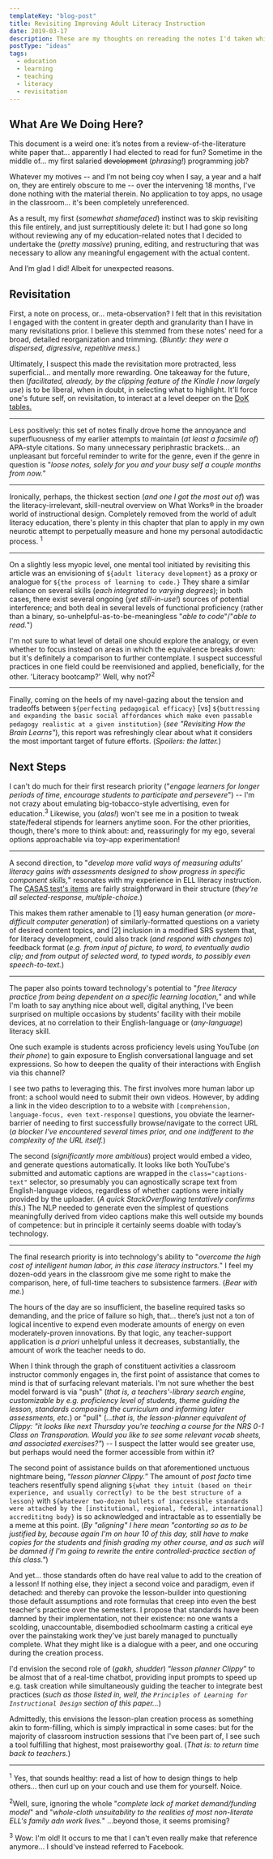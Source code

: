 ```yaml
---
templateKey: "blog-post"
title: Revisiting Improving Adult Literacy Instruction
date: 2019-03-17
description: These are my thoughts on rereading the notes I'd taken while reading Improving Adult Literacy Instruction.
postType: "ideas"
tags:
  - education
  - learning
  - teaching
  - literacy
  - revisitation
---
```


## What Are We Doing Here?

This document is a weird one: it’s notes from a review-of-the-literature white paper that... apparently I had elected to read for fun? Sometime in the middle of... my first salaried ~~development~~ (_phrasing!_) programming job?

Whatever my motives -- and I’m not being coy when I say, a year and a half on, they are entirely obscure to me -- over the intervening 18 months, I've done nothing with the material therein. No application to toy apps, no usage in the classroom... it's been completely unreferenced.

As a result, my first (_somewhat shamefaced_) instinct was to skip revisiting this file entirely, and just surreptitiously delete it: but I had gone so long without reviewing any of my education-related notes that I decided to undertake the (_pretty massive_) pruning, editing, and restructuring that was necessary to allow any meaningful engagement with the actual content. 

And I’m glad I did! Albeit for unexpected reasons.

## Revisitation

First, a note on process, or... meta-observation? I felt that in this revisitation I engaged with the content in greater depth and granularity than I have in many  revisitations prior. I believe this stemmed from these notes' need for a broad, detailed reorganization and trimming. (_Bluntly: they were a dispersed, digressive, repetitive mess._) 

Ultimately, I suspect this made the revisitation more protracted, less superficial... and mentally more rewarding. One takeaway for the future, then (_facilitated, already, by the clipping feature of the Kindle I now largely use_) is to be liberal, when in doubt, in selecting what to highlight. It'll force one's future self, on revisitation, to interact at a level deeper on the [DoK tables.](https://www.lake.k12.fl.us/Page/27614) 

---

Less positively: this set of notes finally drove home the annoyance and superfluousness of my earlier attempts to maintain (_at least a facsimile of_) APA-style citations. So many unnecessary periphrastic brackets... an unpleasant but forceful reminder to write for the genre, even if the genre in question is "_loose notes, solely for you and your busy self a couple months from now._"

---

Ironically, perhaps, the thickest section (_and one I got the most out of_) was the literacy-irrelevant, skill-neutral overview on What Works® in the broader world of instructional design. Completely removed from the world of adult literacy education, there's plenty in this chapter that plan to apply in my own neurotic attempt to perpetually measure and hone my personal autodidactic process. <sup>1</sup>

---

On a slightly less myopic level, one mental tool initiated by revisiting this article was an envisioning of `${adult literacy development}` as a proxy or analogue for `${the process of learning to code.}` They share a similar reliance on several skills (_each integrated to varying degrees_); in both cases, there exist several ongoing (_yet still-in-use!_) sources of potential interference; and both deal in several levels of functional proficiency (rather than a binary, so-unhelpful-as-to-be-meaningless "_able to code_"/"_able to read._") 

I'm not sure to what level of detail one should explore the analogy, or even whether to focus instead on areas in which the equivalence breaks down: but it's definitely a comparison to further contemplate. I suspect successful practices in one field could be reenvisioned and applied, beneficially, for the other. 'Literacy bootcamp?' Well, why not?<sup>2</sup>

---

Finally, coming on the heels of my navel-gazing about the tension and tradeoffs between `${perfecting pedagogical efficacy}` [vs] `${buttressing and expanding the basic social affordances which make even passable pedagogy realistic at a given institution}` (_see "Revisiting How the Brain Learns"_), this report was refreshingly clear about what it considers the most important target of future efforts. (_Spoilers: the latter._) 

## Next Steps

I can't do much for their first research priority ("_engage learners for longer periods of time, encourage students to participate and persevere_") -- I'm not crazy about emulating big-tobacco-style advertising, even for education.<sup>3</sup> Likewise, you (_alas!_) won't see me in a position to tweak state/federal stipends for learners anytime soon. For the other priorities, though, there's more to think about: and, reassuringly for my ego, several options approachable via toy-app experimentation!

---

A second direction, to "_develop more valid ways of measuring adults’ literacy gains with assessments designed to show progress in specific component skills,_" resonates with my experience in ELL literacy instruction. The [CASAS test's items](https://www.casas.org/product-overviews/curriculum-management-instruction/sample-test-items/life-and-work-reading) are fairly straightforward in their structure (_they're all selected-response, multiple-choice._) 

This makes them rather amenable to [1] easy human generation (_or more-difficult computer generation_) of similarly-formatted questions on a variety of desired content topics, and [2] inclusion in a modified SRS system that, for literacy development, could also track (_and respond with changes to_) feedback format (_e.g. from input of picture, to word, to eventually audio clip; and from output of selected word, to typed words, to possibly even speech-to-text._)

---

The paper also points toward technology's potential to "_free literacy practice from being dependent on a specific learning location,_" and while I'm loath to say anything nice about well, digital anything, I’ve been surprised on multiple occasions by students' facility with their mobile devices, at no correlation to their English-language or (_any-language_) literacy skill.

One such example is students across proficiency levels using YouTube (_on their phone_) to gain exposure to English conversational language and set expressions. So how to deepen the quality of their interactions with English via this channel?

I see two paths to leveraging this. The first involves more human labor up front: a school would need to submit their own videos. However, by adding a link in the video description to to a website with `[comprehension, language-focus, even text-response]` questions, you obviate the learner-barrier of needing to first successfully browse/navigate to the correct URL (_a blocker I’ve encountered several times prior, and one indifferent to the complexity of the URL itself._)

The second (_significantly more ambitious_) project would embed a video, and generate questions automatically. It looks like both YouTube's submitted and automatic captions are wrapped in the `class="captions-text"` selector, so presumably you can agnostically scrape text from English-language videos, regardless of whether captions were initially provided by the uploader. (_A quick StackOverflowing tentatively confirms this._) The NLP needed to generate even the simplest of questions meaningfully derived from video captions make this well outside my bounds of competence: but in principle it certainly seems doable with today’s technology.

---

The final research priority is into technology's ability to "_overcome the high cost of intelligent human labor, in this case literacy instructors._" I feel my dozen-odd years in the classroom give me some right to make the comparison, here, of full-time teachers to subsistence farmers. (_Bear with me._)

The hours of the day are so insufficient, the baseline required tasks so demanding, and the price of failure so high, that... there’s just not a ton of logical incentive to expend even moderate amounts of energy on even moderately-proven innovations. By that logic, any teacher-support application is _a priori_ unhelpful unless it decreases, substantially, the amount of work the teacher needs to do. 

When I think through the graph of constituent activities a classroom instructor commonly engages in, the first point of assistance that comes to mind is that of surfacing relevant materials. I'm not sure whether the best model forward is via "push" (_that is, a teachers'-library search engine, customizable by e.g. proficiency level of students, theme guiding the lesson, standards composing the curriculum and informing later assessments, etc._) or "pull" (_...that is, the lesson-planner equivalent of Clippy: "it looks like next Thursday you're teaching a course for the NRS 0-1 Class on Transporation. Would you like to see some relevant vocab sheets, and associated exercises?"_) -- I suspect the latter would see greater use, but perhaps would need the former accessible from within it?

The second point of assistance builds on that aforementioned unctuous nightmare being, “_lesson planner Clippy._” The amount of _post facto_ time teachers resentfully spend aligning `${what they intuit (based on their experience, and usually correctly) to be the best structure of a lesson}` with `${whatever two-dozen bullets of inaccessible standards were attached by the [institutional, regional, federal, international] accredititng body}` is so acknowledged and intractable as to essentially be a meme at this point. (_By "aligning" I here mean "contorting so as to be justified by, because again I'm on hour 10 of this day, still have to make copies for the students and finish grading my other course, and as such will be damned if I'm going to rewrite the entire controlled-practice section of this class."_) 

And yet... those standards often do have real value to add to the creation of a lesson! If nothing else, they inject a second voice and paradigm, even if detached: and thereby can provoke the lesson-builder into questioning those default assumptions and rote formulas that creep into even the best teacher's practice over the semesters. I propose that standards have been damned by their implementation, not their existence: no one wants a scolding, unaccountable, disembodied schoolmarm casting a critical eye over the painstaking work they've just barely managed to punctually complete. What they might like is a dialogue with a peer, and one occuring during the creation process.

I'd envision the second role of (_gakh, shudder_) “_lesson planner Clippy_” to be almost that of a real-time chatbot, providing input prompts to speed up e.g. task creation while simultaneously guiding the teacher to integrate best practices (_such as those listed in, well, the `Principles of Learning for Instructional Design` section of this paper..._)

Admittedly, this envisions the lesson-plan creation process as something akin to form-filling, which is simply impractical in some cases: but for the majority of classroom instruction sessions that I've been part of, I see such a tool fulfilling that highest, most praiseworthy goal. (_That is: to return time back to teachers._)

---
<sup>1</sup> Yes, that sounds healthy: read a list of how to design things to help others... then curl up on your couch and use them for yourself. Noice.

<sup>2</sup>Well, sure, ignoring the whole "_complete lack of market demand/funding model_" and "_whole-cloth unsuitability to the realities of most non-literate ELL's family adn work lives._" ...beyond those, it seems promising?

<sup>3</sup> Wow: I'm old! It occurs to me that I can't even really make that reference anymore... I should've instead referred to Facebook.